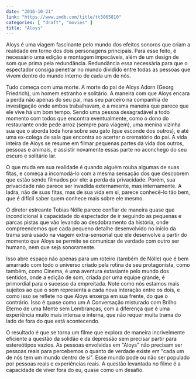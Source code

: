 ```yaml
---
date: "2016-10-21"
link: "https://www.imdb.com/title/tt5065810"
categories: [ "draft", "movies" ]
title: "Aloys"
---
```

Aloys é uma viagem fascinante pelo mundo dos efeitos sonoros que criam a realidade em torno dos dois personagens principais. Para esse feito, é necessário uma edição e montagem impecáveis, além de um design de som que prima pela redundância. Redundância essa necessária para que o espectador consiga penetrar no mundo dividido entre todas as pessoas que vivem dentro do mundo interno de cada um de nós.

Tudo começa com uma morte. A morte do pai de Aloys Adorn (Georg Friedrich), um homem estranho e solitário. A maneira com que Aloys encara a perda não apenas do seu pai, mas seu parceiro na companhia de investigação onde ambos trabalhavam, é a mesma maneira que parece que ele vive há um bom tempo. Sendo uma pessoa desagradável a todo momento com todos que encontra eventualmente, como o dono do restaurante onde pede arroz (sempre para viagem), uma menina vizinha sua que o aborda toda hora sobre seu gato (que esconde dos outros), e até uma ex-colega de sala que encontra ao acertar o crematório do pai. A vida inteira de Aloys se resume em filmar pequenas partes da vida dos outros, pessoas e animais, e assistir novamente essas parte no aconchego do seu escuro e solitário lar.

O que muda em sua realidade é quando alguém rouba algumas de suas fitas, e começa a incomodá-lo com a mesma sensação dos que descobrem que estão sendo filmados por ele: a perda da privacidade. Porém, sua privacidade não parece ser invadida externamente, mas internamente. A ladra, não de suas fitas, mas de sua vida em si, parece conhecê-lo tão bem, que é difícil saber quem conhece mais sobre ele mesmo.

O diretor estreante Tobias Nölle parece confiar de maneira quase que incondicional à capacidade do espectador de ir seguindo as pequenas e parcas pistas que vão levando ao desdobramento da história, onde compreendemos que cada pequeno detalhe desenvolvido no início da trama será usado na viagem extra-sensorial que ele desenvolve a partir do momento que Aloys se permite se comunicar de verdade com outro ser humano, nem que seja sonoramente.

Isso abre espaço não apenas para um roteiro (também de Nölle) que é bem amarrado com todo o universo criado pela rotina de seu protagonista, como também, como Cinema, é uma aventura extasiante pelo mundo dos sentidos, onde a edição de som, criada por uma equipe grande, é primordial para o sucesso da empreitada. Note como nós estamos mais sujeitos ao que o som representa a cada nova interação entre os dois, e como isso se reflete no que Aloys enxerga em sua frente, do que o contrário. Isso é quase como um A Conversação misturado com Brilho Eterno de uma Mente sem Lembranças, com a diferença que é uma experiência muito mais intensa e interna, que não requer muita trama do lado de fora do que está acontecendo.

O resultado é que se torna um filme que explora de maneira incrivelmente eficiente a questão da solidão e da depressão sem precisar partir para estereótipos vazios. As pessoas envolvidas em "Aloys" não precisam ser pessoas reais para percebemos o quanto de verdade existe em "cada um de nós tem um mundo dentro de si". Esse mundo pode ou não ser populado por pessoas reais e experiências reais. A questão levantada no filme é a capacidade de viver fora do eu, quase como um desafio.
